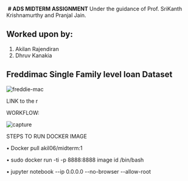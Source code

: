 
﻿
**# ADS MIDTERM ASSIGNMENT**
Under the guidance of Prof. SriKanth Krishnamurthy and Pranjal Jain.

## Worked upon by:
1. Akilan Rajendiran
2. Dhruv Kanakia


## Freddimac Single Family level loan Dataset

![freddie-mac](https://user-images.githubusercontent.com/29669364/28488010-b3f89f16-6e6e-11e7-91e9-9695ffd62804.jpg)

LINK to the r

WORKFLOW:

![capture](https://user-images.githubusercontent.com/29669364/28488063-c60e8d18-6e6f-11e7-9884-8c26f69d3c24.JPG)


STEPS TO RUN DOCKER IMAGE

•	Docker pull akil06/midterm:1

•	sudo docker run -ti -p 8888:8888 image id /bin/bash


•	jupyter notebook --ip 0.0.0.0 --no-browser --allow-root
